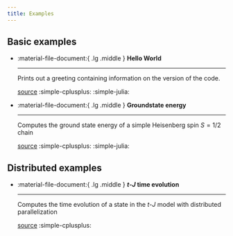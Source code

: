 ```yaml
---
title: Examples
---
```


## Basic examples

<div class="grid cards" markdown>

-   :material-file-document:{ .lg .middle } __Hello World__

    ---

    Prints out a greeting containing information on the version of the code.

    [source](examples/hello_world.md) :simple-cplusplus: :simple-julia:

-   :material-file-document:{ .lg .middle } __Groundstate energy__

    ---

    Computes the ground state energy of a simple Heisenberg spin $S=1/2$ chain

    [source](examples/spinhalf_chain_e0.md) :simple-cplusplus: :simple-julia:

</div>

## Distributed examples

<div class="grid cards" markdown>

-   :material-file-document:{ .lg .middle } __$t$-$J$ time evolution__

    ---

    Computes the time evolution of a state in the $t$-$J$ model with distributed parallelization

    [source](examples/tj_distributed_time_evolve.md) :simple-cplusplus: 

</div>

<!-- - Time-evolution of a $t$-$J$ model -->

<!--     ??? example "source" -->
<!--         ```c++  -->
<!--         --8<-- "examples/time_evolution/tj_distributed_time_evolve/main.cpp" -->
<!--         ``` -->

<!-- ## Application CMakeLists.txt -->

<!-- - Normal xdiag library -->

<!--     ??? example "source" -->
<!--         ```cmake  -->
<!--         --8<-- "examples/hello_world/CMakeLists.txt" -->
<!--         ``` -->

<!-- - Distributed xdiag library -->

<!--     ??? example "source" -->
<!--         ```cmake  -->
<!--         --8<-- "examples/time_evolution/tj_distributed_time_evolve/CMakeLists.txt" -->
<!--         ``` -->
